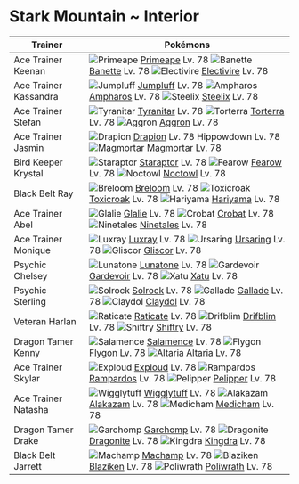 # Stark Mountain ~ Interior

Trainer               | Pokémons
---                   | ---
Ace Trainer Keenan    | ![][057]  [Primeape] Lv. 78  ![][354]  [Banette] Lv. 78  ![][466]  [Electivire] Lv. 78
Ace Trainer Kassandra | ![][189]  [Jumpluff] Lv. 78  ![][181]  [Ampharos] Lv. 78  ![][208]  [Steelix] Lv. 78
Ace Trainer Stefan    | ![][248]  [Tyranitar] Lv. 78  ![][389]  [Torterra] Lv. 78  ![][306]  [Aggron] Lv. 78
Ace Trainer Jasmin    | ![][452]  [Drapion] Lv. 78  Hippowdown Lv. 78  ![][467]  [Magmortar] Lv. 78
Bird Keeper Krystal   | ![][398]  [Staraptor] Lv. 78  ![][022]  [Fearow] Lv. 78  ![][164]  [Noctowl] Lv. 78
Black Belt Ray        | ![][286]  [Breloom] Lv. 78  ![][454]  [Toxicroak] Lv. 78  ![][297]  [Hariyama] Lv. 78
Ace Trainer Abel      | ![][362]  [Glalie] Lv. 78  ![][169]  [Crobat] Lv. 78  ![][038]  [Ninetales] Lv. 78
Ace Trainer Monique   | ![][405]  [Luxray] Lv. 78  ![][217]  [Ursaring] Lv. 78  ![][472]  [Gliscor] Lv. 78
Psychic Chelsey       | ![][337]  [Lunatone] Lv. 78  ![][282]  [Gardevoir] Lv. 78  ![][178]  [Xatu] Lv. 78
Psychic Sterling      | ![][338]  [Solrock] Lv. 78  ![][475]  [Gallade] Lv. 78  ![][344]  [Claydol] Lv. 78
Veteran Harlan        | ![][020]  [Raticate] Lv. 78  ![][426]  [Drifblim] Lv. 78  ![][275]  [Shiftry] Lv. 78
Dragon Tamer Kenny    | ![][373]  [Salamence] Lv. 78  ![][330]  [Flygon] Lv. 78  ![][334]  [Altaria] Lv. 78
Ace Trainer Skylar    | ![][295]  [Exploud] Lv. 78  ![][409]  [Rampardos] Lv. 78  ![][279]  [Pelipper] Lv. 78
Ace Trainer Natasha   | ![][040]  [Wigglytuff] Lv. 78  ![][065]  [Alakazam] Lv. 78  ![][308]  [Medicham] Lv. 78
Dragon Tamer Drake    | ![][445]  [Garchomp] Lv. 78  ![][149]  [Dragonite] Lv. 78  ![][230]  [Kingdra] Lv. 78
Black Belt Jarrett    | ![][068]  [Machamp] Lv. 78  ![][257]  [Blaziken] Lv. 78  ![][062]  [Poliwrath] Lv. 78


[020]: https://raw.githubusercontent.com/PokeAPI/sprites/master/sprites/pokemon/20.png "Raticate"
[022]: https://raw.githubusercontent.com/PokeAPI/sprites/master/sprites/pokemon/22.png "Fearow"
[038]: https://raw.githubusercontent.com/PokeAPI/sprites/master/sprites/pokemon/38.png "Ninetales"
[040]: https://raw.githubusercontent.com/PokeAPI/sprites/master/sprites/pokemon/40.png "Wigglytuff"
[057]: https://raw.githubusercontent.com/PokeAPI/sprites/master/sprites/pokemon/57.png "Primeape"
[062]: https://raw.githubusercontent.com/PokeAPI/sprites/master/sprites/pokemon/62.png "Poliwrath"
[065]: https://raw.githubusercontent.com/PokeAPI/sprites/master/sprites/pokemon/65.png "Alakazam"
[068]: https://raw.githubusercontent.com/PokeAPI/sprites/master/sprites/pokemon/68.png "Machamp"
[149]: https://raw.githubusercontent.com/PokeAPI/sprites/master/sprites/pokemon/149.png "Dragonite"
[164]: https://raw.githubusercontent.com/PokeAPI/sprites/master/sprites/pokemon/164.png "Noctowl"
[169]: https://raw.githubusercontent.com/PokeAPI/sprites/master/sprites/pokemon/169.png "Crobat"
[178]: https://raw.githubusercontent.com/PokeAPI/sprites/master/sprites/pokemon/178.png "Xatu"
[181]: https://raw.githubusercontent.com/PokeAPI/sprites/master/sprites/pokemon/181.png "Ampharos"
[189]: https://raw.githubusercontent.com/PokeAPI/sprites/master/sprites/pokemon/189.png "Jumpluff"
[208]: https://raw.githubusercontent.com/PokeAPI/sprites/master/sprites/pokemon/208.png "Steelix"
[217]: https://raw.githubusercontent.com/PokeAPI/sprites/master/sprites/pokemon/217.png "Ursaring"
[230]: https://raw.githubusercontent.com/PokeAPI/sprites/master/sprites/pokemon/230.png "Kingdra"
[248]: https://raw.githubusercontent.com/PokeAPI/sprites/master/sprites/pokemon/248.png "Tyranitar"
[257]: https://raw.githubusercontent.com/PokeAPI/sprites/master/sprites/pokemon/257.png "Blaziken"
[275]: https://raw.githubusercontent.com/PokeAPI/sprites/master/sprites/pokemon/275.png "Shiftry"
[279]: https://raw.githubusercontent.com/PokeAPI/sprites/master/sprites/pokemon/279.png "Pelipper"
[282]: https://raw.githubusercontent.com/PokeAPI/sprites/master/sprites/pokemon/282.png "Gardevoir"
[286]: https://raw.githubusercontent.com/PokeAPI/sprites/master/sprites/pokemon/286.png "Breloom"
[295]: https://raw.githubusercontent.com/PokeAPI/sprites/master/sprites/pokemon/295.png "Exploud"
[297]: https://raw.githubusercontent.com/PokeAPI/sprites/master/sprites/pokemon/297.png "Hariyama"
[306]: https://raw.githubusercontent.com/PokeAPI/sprites/master/sprites/pokemon/306.png "Aggron"
[308]: https://raw.githubusercontent.com/PokeAPI/sprites/master/sprites/pokemon/308.png "Medicham"
[330]: https://raw.githubusercontent.com/PokeAPI/sprites/master/sprites/pokemon/330.png "Flygon"
[334]: https://raw.githubusercontent.com/PokeAPI/sprites/master/sprites/pokemon/334.png "Altaria"
[337]: https://raw.githubusercontent.com/PokeAPI/sprites/master/sprites/pokemon/337.png "Lunatone"
[338]: https://raw.githubusercontent.com/PokeAPI/sprites/master/sprites/pokemon/338.png "Solrock"
[344]: https://raw.githubusercontent.com/PokeAPI/sprites/master/sprites/pokemon/344.png "Claydol"
[354]: https://raw.githubusercontent.com/PokeAPI/sprites/master/sprites/pokemon/354.png "Banette"
[362]: https://raw.githubusercontent.com/PokeAPI/sprites/master/sprites/pokemon/362.png "Glalie"
[373]: https://raw.githubusercontent.com/PokeAPI/sprites/master/sprites/pokemon/373.png "Salamence"
[389]: https://raw.githubusercontent.com/PokeAPI/sprites/master/sprites/pokemon/389.png "Torterra"
[398]: https://raw.githubusercontent.com/PokeAPI/sprites/master/sprites/pokemon/398.png "Staraptor"
[405]: https://raw.githubusercontent.com/PokeAPI/sprites/master/sprites/pokemon/405.png "Luxray"
[409]: https://raw.githubusercontent.com/PokeAPI/sprites/master/sprites/pokemon/409.png "Rampardos"
[426]: https://raw.githubusercontent.com/PokeAPI/sprites/master/sprites/pokemon/426.png "Drifblim"
[445]: https://raw.githubusercontent.com/PokeAPI/sprites/master/sprites/pokemon/445.png "Garchomp"
[452]: https://raw.githubusercontent.com/PokeAPI/sprites/master/sprites/pokemon/452.png "Drapion"
[454]: https://raw.githubusercontent.com/PokeAPI/sprites/master/sprites/pokemon/454.png "Toxicroak"
[466]: https://raw.githubusercontent.com/PokeAPI/sprites/master/sprites/pokemon/466.png "Electivire"
[467]: https://raw.githubusercontent.com/PokeAPI/sprites/master/sprites/pokemon/467.png "Magmortar"
[472]: https://raw.githubusercontent.com/PokeAPI/sprites/master/sprites/pokemon/472.png "Gliscor"
[475]: https://raw.githubusercontent.com/PokeAPI/sprites/master/sprites/pokemon/475.png "Gallade"
[Raticate]: pokemon_changes/020/
[Fearow]: pokemon_changes/022/
[Ninetales]: pokemon_changes/038/
[Wigglytuff]: pokemon_changes/040/
[Primeape]: pokemon_changes/057/
[Poliwrath]: pokemon_changes/062/
[Alakazam]: pokemon_changes/065/
[Machamp]: pokemon_changes/068/
[Dragonite]: pokemon_changes/149/
[Noctowl]: pokemon_changes/164/
[Crobat]: pokemon_changes/169/
[Xatu]: pokemon_changes/178/
[Ampharos]: pokemon_changes/181/
[Jumpluff]: pokemon_changes/189/
[Steelix]: pokemon_changes/208/
[Ursaring]: pokemon_changes/217/
[Kingdra]: pokemon_changes/230/
[Tyranitar]: pokemon_changes/248/
[Blaziken]: pokemon_changes/257/
[Shiftry]: pokemon_changes/275/
[Pelipper]: pokemon_changes/279/
[Gardevoir]: pokemon_changes/282/
[Breloom]: pokemon_changes/286/
[Exploud]: pokemon_changes/295/
[Hariyama]: pokemon_changes/297/
[Aggron]: pokemon_changes/306/
[Medicham]: pokemon_changes/308/
[Flygon]: pokemon_changes/330/
[Altaria]: pokemon_changes/334/
[Lunatone]: pokemon_changes/337/
[Solrock]: pokemon_changes/338/
[Claydol]: pokemon_changes/344/
[Banette]: pokemon_changes/354/
[Glalie]: pokemon_changes/362/
[Salamence]: pokemon_changes/373/
[Torterra]: pokemon_changes/389/
[Staraptor]: pokemon_changes/398/
[Luxray]: pokemon_changes/405/
[Rampardos]: pokemon_changes/409/
[Drifblim]: pokemon_changes/426/
[Garchomp]: pokemon_changes/445/
[Drapion]: pokemon_changes/452/
[Toxicroak]: pokemon_changes/454/
[Electivire]: pokemon_changes/466/
[Magmortar]: pokemon_changes/467/
[Gliscor]: pokemon_changes/472/
[Gallade]: pokemon_changes/475/
